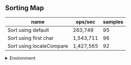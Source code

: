 ## Sorting Map

|name|ops/sec|samples|
|-|-|-|
|Sort using default|263,749|95|
|Sort using first char|1,543,711|96|
|Sort using localeCompare|1,427,565|92|


<details>
<summary>Environment</summary>

* __Machine:__ linux x64 | 4 vCPUs | 15.2GB Mem
* __Run:__ Sat May 04 2024 00:40:21 GMT+0000 (Coordinated Universal Time)
</details>

<!--
{"environment":{"platform":"linux","arch":"x64","cpus":4,"totalMemory":15.245216369628906},"benchmarks":[{"name":"Sort using default","opsSec":263749.3554941996,"samples":4},{"name":"Sort using first char","opsSec":1543710.992390494,"samples":4},{"name":"Sort using localeCompare","opsSec":1427564.8552603757,"samples":4}]}-->
